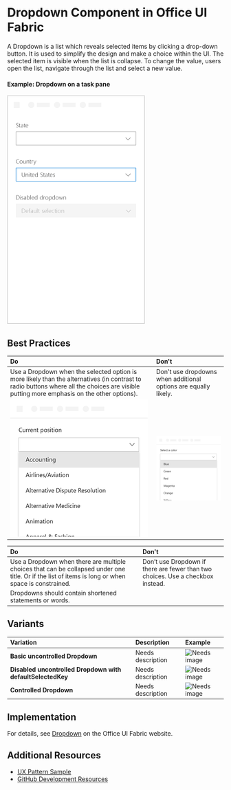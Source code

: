 # Dropdown Component in Office UI Fabric

A Dropdown is a list which reveals selected items by clicking a drop-down button. It is used to simplify the design and make a choice within the UI. The selected item is visible when the list is collapse. To change the value, users open the list, navigate through the list and select a new value.
  
#### Example: Dropdown on a task pane

![An image showing the checkbox](../images/overview_dropdown.png)

## Best Practices

|**Do**|**Don't**|
|:------------|:--------------|
|Use a Dropdown when the selected option is more likely than the alternatives (in contrast to radio buttons where all the choices are visible putting more emphasis on the other options).|Don't use dropdowns when additional options are equally likely.|
|![Do ChoiceGroup example](../images/dropdownDo.png)|![Don't ChoiceGroup example](../images/dropdownDont.png)|

|**Do**|**Don't**|
|:------------|:--------------|
|Use a Dropdown when there are multiple choices that can be collapsed under one title. Or if the list of items is long or when space is constrained.|Don’t use Dropdown if there are fewer than two choices. Use a checkbox instead.|
|Dropdowns should contain shortened statements or words.| |

## Variants

|**Variation**|**Description**|**Example**|
|:------------|:--------------|:----------|
|**Basic uncontrolled Dropdown**|Needs description|![Needs image](../images/primary.pn)|
|**Disabled uncontrolled Dropdown with defaultSelectedKey**|Needs description|![Needs image](../images/default.pn)|
|**Controlled Dropdown**|Needs description|![Needs image](../images/default.pn)|

## Implementation

For details, see [Dropdown](https://dev.office.com/fabric#/components/dropdown) on the Office UI Fabric website.

## Additional Resources
* [UX Pattern Sample](https://office.visualstudio.com/DefaultCollection/OC/_git/GettingStarted-FabricReact)
* [GitHub Development Resources](https://github.com/OfficeDev/Office-Add-in-UX-Design-Patterns-Code)